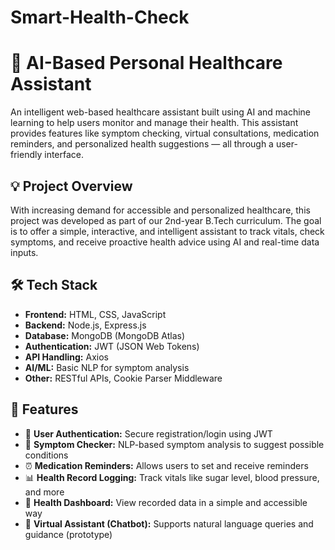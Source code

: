 ﻿# Smart-Health-Check
# 🧠 AI-Based Personal Healthcare Assistant

An intelligent web-based healthcare assistant built using AI and machine learning to help users monitor and manage their health. This assistant provides features like symptom checking, virtual consultations, medication reminders, and personalized health suggestions — all through a user-friendly interface.

## 💡 Project Overview

With increasing demand for accessible and personalized healthcare, this project was developed as part of our 2nd-year B.Tech curriculum. The goal is to offer a simple, interactive, and intelligent assistant to track vitals, check symptoms, and receive proactive health advice using AI and real-time data inputs.

## 🛠️ Tech Stack

- **Frontend:** HTML, CSS, JavaScript
- **Backend:** Node.js, Express.js
- **Database:** MongoDB (MongoDB Atlas)
- **Authentication:** JWT (JSON Web Tokens)
- **API Handling:** Axios
- **AI/ML:** Basic NLP for symptom analysis
- **Other:** RESTful APIs, Cookie Parser Middleware

## 🔑 Features

- 🔐 **User Authentication:** Secure registration/login using JWT  
- 💬 **Symptom Checker:** NLP-based symptom analysis to suggest possible conditions  
- ⏰ **Medication Reminders:** Allows users to set and receive reminders  
- 📊 **Health Record Logging:** Track vitals like sugar level, blood pressure, and more  
- 📅 **Health Dashboard:** View recorded data in a simple and accessible way  
- 🤖 **Virtual Assistant (Chatbot):** Supports natural language queries and guidance (prototype)
